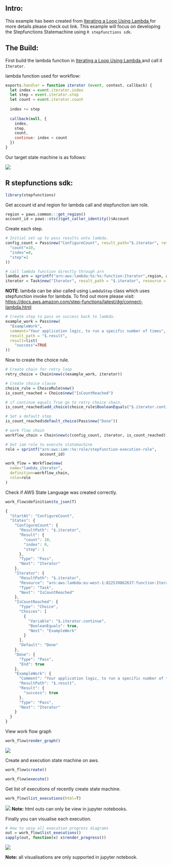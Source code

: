 ## Intro:

This example has been created from [Iterating a Loop Using Lambda ](https://docs.aws.amazon.com/step-functions/latest/dg/tutorial-create-iterate-pattern-section.html) for more details please check out link. This example will focus on developing the Stepfunctions Statemachine using `R stepfunctions sdk`.

## The Build:

First build the lambda function in [Iterating a Loop Using Lambda ](https://docs.aws.amazon.com/step-functions/latest/dg/tutorial-create-iterate-pattern-section.html) and call it `Iterator`.

lambda function used for workflow:
```js
exports.handler = function iterator (event, context, callback) {
  let index = event.iterator.index
  let step = event.iterator.step
  let count = event.iterator.count
 
  index += step
 
  callback(null, {
    index,
    step,
    count,
    continue: index < count
  })
}
```

Our target state machine is as follows:

![](target_lambda_state_machine.png)

## R stepfunctions sdk:

```r
library(stepfunctions)
```
Get account id and region for lambda call and stepfunction iam role.

```r
region = paws.common:::get_region()
account_id = paws::sts()$get_caller_identity()$Account
```

Create each step.

```r
# Initial set up to pass results onto lambda.
config_count = Pass$new("ConfigureCount", result_path="$.iterator", result=list(
  "count"=10,
  "index"=0,
  "step"=1
))

# call lambda function directly through arn
lamdba_arn = sprintf("arn:aws:lambda:%s:%s:function:Iterator",region, account_id)
iterator = Task$new("Iterator", result_path = "$.iterator", resource = lamdba_arn)
```

**NOTE**: lambda can be also called using `LambdaStep` class which uses stepfunction invoke for lambda. To find out more please visit: https://docs.aws.amazon.com/step-functions/latest/dg/connect-lambda.html

```r
# Create step to pass on success back to lambda.
example_work = Pass$new(
  "ExampleWork",
  comment="Your application logic, to run a specific number of times",
  result_path = "$.result",
  result=list(
    "success"=TRUE
))
```
Now to create the choice rule.

```r
# Create chain for retry loop
retry_choice = Chain$new(c(example_work, iterator))

# Create choice clause
choice_rule = ChoiceRule$new()
is_count_reached = Choice$new("IsCountReached")

# if continue equals True go to retry choice chain.
is_count_reached$add_choice(choice_rule$BooleanEquals("$.iterator.continue", TRUE), retry_choice)

# Set a default step
is_count_reached$default_choice(Pass$new("Done"))
```

```r
# work flow chain
workflow_chain = Chain$new(c(config_count, iterator, is_count_reached))
```
```r
# Get iam role to execute statemachine
role = sprintf("arn:aws:iam::%s:role/stepfunction-execution-role",
               account_id)

work_flow = Workflow$new(
  name="lambda_iterator",
  definition=workflow_chain,
  role=role
)
```

Check if AWS State Language was created correctly.
```r
work_flow$definition$to_json(T)
```
```js
{
  "StartAt": "ConfigureCount",
  "States": {
    "ConfigureCount": {
      "ResultPath": "$.iterator",
      "Result": {
        "count": 10,
        "index": 0,
        "step": 1
      },
      "Type": "Pass",
      "Next": "Iterator"
    },
    "Iterator": {
      "ResultPath": "$.iterator",
      "Resource": "arn:aws:lambda:eu-west-1:822539862637:function:Iterator",
      "Type": "Task",
      "Next": "IsCountReached"
    },
    "IsCountReached": {
      "Type": "Choice",
      "Choices": [
        {
          "Variable": "$.iterator.continue",
          "BooleanEquals": true,
          "Next": "ExampleWork"
        }
      ],
      "Default": "Done"
    },
    "Done": {
      "Type": "Pass",
      "End": true
    },
    "ExampleWork": {
      "Comment": "Your application logic, to run a specific number of times",
      "ResultPath": "$.result",
      "Result": {
        "success": true
      },
      "Type": "Pass",
      "Next": "Iterator"
    }
  }
} 
```

View work flow graph
```r
work_flow$render_graph()
```

![](iterating_lambda_workflow.png)

Create and execution state machine on aws.
```r
work_flow$create()

work_flow$execute()
```

Get list of executions of recently create state machine.
```r
work_flow$list_executions(html=T)
```
![](iterating_lambda_list_executions.png)
**Note:** html outs can only be view in jupyter notebooks.

Finally you can visualise each execution.
```r
# How to veiw all execution progress diagrams
out = work_flow$list_executions()
sapply(out, function(x) x$render_progress())
```
![](iterating_lambda_list_workflows.png)

**Note:** all visualisations are only supported in jupyter notebook. 
